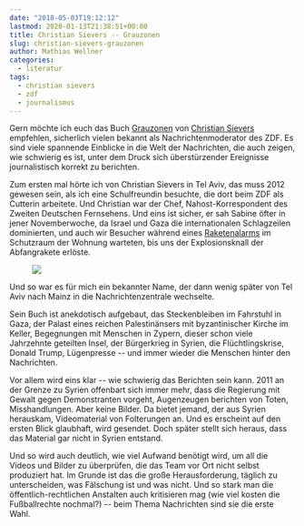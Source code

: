 ```yaml
---
date: "2018-05-03T19:12:12"
lastmod: 2020-01-13T21:38:51+00:00
title: Christian Sievers -- Grauzonen
slug: christian-sievers-grauzonen
author: Mathias Wellner
categories:
  - literatur
tags:
  - christian sievers
  - zdf
  - journalismus
---
```

Gern möchte ich euch das Buch [Grauzonen](https://www.rowohlt.de/paperback/christian-sievers-grauzonen.html) von [Christian Sievers](https://twitter.com/chsievers) empfehlen, sicherlich vielen bekannt als Nachrichtenmoderator des ZDF. Es sind viele spannende Einblicke in die Welt der Nachrichten, die auch zeigen, wie schwierig es ist, unter dem Druck sich überstürzender Ereignisse journalistisch korrekt zu berichten. 

<!--more-->

Zum ersten mal hörte ich von Christian Sievers in Tel Aviv, das muss 2012 gewesen sein, als ich eine Schulfreundin besuchte, die dort beim ZDF als Cutterin arbeitete. Und Christian war der Chef, Nahost-Korrespondent des Zweiten Deutschen Fernsehens. Und eins ist sicher, er sah Sabine öfter in jener Novemberwoche, da Israel und Gaza die internationalen Schlagzeilen dominierten, und auch wir Besucher während eines [Raketenalarms](/2012/11/25/raketenalarm-in-tel-aviv/) im Schutzraum der Wohnung warteten, bis uns der Explosionsknall der Abfangrakete erlöste. 

<figure>
  <img src="https://www.rowohlt.de/download/file/jadis_upload/3546417/978-3-499-63334-8.jpg">
</figure>

Und so war es für mich ein bekannter Name, der dann wenig später von Tel Aviv nach Mainz in die Nachrichtenzentrale wechselte. 

Sein Buch ist anekdotisch aufgebaut, das Steckenbleiben im Fahrstuhl in Gaza, der Palast eines reichen Palestinänsers mit byzantinischer Kirche im Keller, Begegnungen mit Menschen in Zypern, dieser schon viele Jahrzehnte geteilten Insel, der Bürgerkrieg in Syrien, die Flüchtlingskrise, Donald Trump, Lügenpresse -- und immer wieder die Menschen hinter den Nachrichten. 

Vor allem wird eins klar -- wie schwierig das Berichten sein kann. 2011 an der Grenze zu Syrien offenbart sich immer mehr, dass die Regierung mit Gewalt gegen Demonstranten vorgeht, Augenzeugen berichten von Toten, Misshandlungen. Aber keine Bilder. Da bietet jemand, der aus Syrien herauskam, Videomaterial von Folterungen an. Und es erscheint auf den ersten Blick glaubhaft, wird gesendet. Doch später stellt sich heraus, dass das Material gar nicht in Syrien entstand. 

Und so wird auch deutlich, wie viel Aufwand benötigt wird, um all die Videos und Bilder zu überprüfen, die das Team vor Ort nicht selbst produziert hat. Im Grunde ist das die große Herausforderung, täglich zu unterscheiden, was Fälschung ist und was nicht. Und so stark man die öffentlich-rechtlichen Anstalten auch kritisieren mag (wie viel kosten die Fußballrechte nochmal?) -- beim Thema Nachrichten sind sie die erste Wahl. 